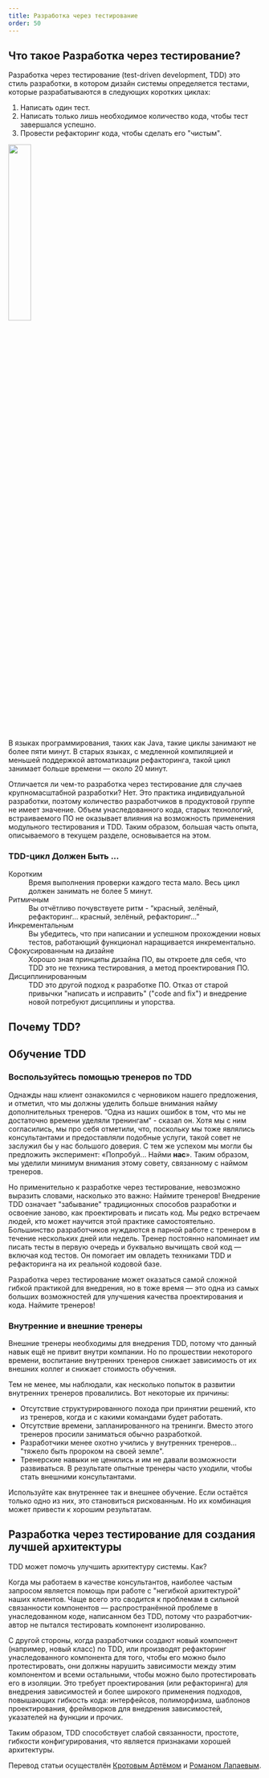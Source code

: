 ```yaml
---
title: Разработка через тестирование
order: 50
---
```


## Что такое Разработка через тестирование?

Разработка через тестирование (test-driven development, TDD) это стиль разработки, в котором дизайн системы определяется тестами, которые разрабатываются в следующих коротких циклах:

1. Написать один тест.
2. Написать только лишь необходимое количество кода, чтобы тест завершался успешно.
3. Провести рефакторинг кода, чтобы сделать его "чистым".

<img src="/img/technical-excellence/tdd.png" width="30%">

В языках программирования, таких как Java, такие циклы занимают не более пяти минут. В старых языках, с медленной компиляцией и меньшей поддержкой автоматизации рефакторинга, такой цикл занимает больше времени — около 20 минут.

Отличается ли чем-то разработка через тестирование для случаев крупномасштабной разработки? Нет. Это практика индивидуальной разработки, поэтому количество разработчиков в продуктовой группе не имеет значение.
Объем унаследованного кода, старых технологий, встраиваемого ПО не оказывает влияния на возможность применения модульного тестирования и TDD. Таким образом, большая часть опыта, описываемого в текущем разделе, основывается на этом.

### TDD-цикл Должен Быть ...

<dl>
<dt>Коротким</dt>
<dd>Время выполнения проверки каждого теста мало. Весь цикл должен занимать не более 5 минут.</dd>

<dt>Ритмичным</dt>
<dd>Вы отчётливо почувствуете ритм - “красный, зелёный, рефакторинг... красный, зелёный, рефакторинг...”</dd>

<dt>Инкрементальным</dt>
<dd>Вы убедитесь, что при написании и успешном прохождении новых тестов, работающий функционал наращивается инкрементально.</dd>

<dt>Сфокусированным на дизайне</dt>
<dd>Хорошо зная принципы дизайна ПО, вы откроете для себя, что TDD это не техника тестирования, а метод проектирования ПО.</dd>

<dt>Дисциплинированным</dt>
<dd>TDD это другой подход к разработке ПО. Отказ от старой привычки "написать и исправить" ("code and fix") и внедрение новой потребуют дисциплины и упорства.</dd>
</dl>

## Почему TDD?


## Обучение TDD

### Воспользуйтесь помощью тренеров по TDD

Однажды наш клиент ознакомился с черновиком нашего предложения, и отметил, что мы должны уделить больше внимания найму дополнительных тренеров. “Одна из наших ошибок в том, что мы не достаточно времени уделяли тренингам“ - сказал он. Хотя мы с ним согласились, мы про себя отметили, что, поскольку мы тоже являлись консультантами и предоставляли подобные услуги, такой совет не заслужил бы у нас большого доверия. С тем же успехом мы могли бы предложить эксперимент: «Попробуй... Найми **нас**». Таким образом, мы уделили минимум внимания этому совету, связанному с наймом тренеров.

Но применительно к разработке через тестирование, невозможно выразить словами, насколько это важно: Наймите тренеров! Внедрение TDD означает "забывание" традиционных способов разработки и освоение заново, как проектировать и писать код. Мы редко встречаем людей, кто может научится этой практике самостоятельно. Большинство разработчиков нуждаются в парной работе с тренером в течение нескольких дней или недель. Тренер постоянно напоминает им писать тесты в первую очередь и буквально вычищать свой код — включая код тестов. Он помогает им овладеть техниками TDD и рефакторинга на их реальной кодовой базе.   

Разработка через тестирование может оказаться самой сложной гибкой практикой для внедрения, но в тоже время — это одна из самых больших возможностей для улучшения качества проектирования и кода. Наймите тренеров!

### Внутренние и внешние тренеры

Внешние тренеры необходимы для внедрения TDD, потому что данный навык ещё не привит внутри компании. Но по прошествии некоторого времени, воспитание внутренних тренеров снижает зависимость от их внешних коллег и снижает стоимость обучения.

Тем не менее, мы наблюдали, как несколько попыток в развитии внутренних тренеров провалились. Вот некоторые их причины:

* Отсутствие структурированного похода при принятии решений, кто из тренеров, когда и с какими командами будет работать.
* Отсутствие времени, запланированного на тренинги. Вместо этого тренеров просили заниматься обычно разработкой.
* Разработчики менее охотно учились у внутренних тренеров... "тяжело быть пророком на своей земле".
* Тренерские навыки не ценились и им не давали возможности развиваться. В результате опытные тренеры часто уходили, чтобы стать внешними консультантами.

Используйте как внутреннее так и внешнее обучение. Если остаётся только одно из них, это становиться рискованным. Но их комбинация может привести к хорошим результатам.

## Разработка через тестирование для создания лучшей архитектуры

TDD может помочь улучшить архитектуру системы. Как?

Когда мы работаем в качестве консультантов, наиболее частым запросом является помощь при работе с "негибкой архитектурой" наших клиентов. Чаще всего это сводится к проблемам в сильной связанности компонентов — распространённой проблеме в унаследованном коде, написанном без TDD, потому что разработчик-автор не пытался тестировать компонент изолированно.

С другой стороны, когда разработчики создают новый компонент (например, новый класс) по TDD, или производят рефакторинг унаследованного компонента для того, чтобы его можно было протестировать, они должны нарушить зависимости между этим компонентом и всеми остальными, чтобы можно было протестировать его в изоляции. Это требует проектирования (или рефакторинга) для внедрения зависимостей и более широкого применения подходов, повышающих гибкость кода: интерфейсов, полиморфизма, шаблонов проектирования, фреймворков для внедрения зависимостей, указателей на функции и прочих.

Таким образом, TDD способствует слабой связанности, простоте, гибкости конфигурирования, что является признаками хорошей архитектуры.

Перевод статьи осуществлён [Кротовым Артёмом](https://www.facebook.com/artem.v.krotov) и [Романом Лапаевым](https://www.linkedin.com/in/romanlapaev).
